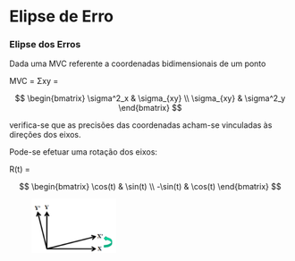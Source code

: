 # Elipse de Erro

### Elipse dos Erros

Dada uma MVC referente a coordenadas bidimensionais de um ponto

MVC = Σxy =

$$
\begin{bmatrix} \sigma^2_x & \sigma_{xy} \\ \sigma_{xy} & \sigma^2_y \end{bmatrix}
$$

verifica-se que as precisões das coordenadas acham-se vinculadas às direções dos eixos.

Pode-se efetuar uma rotação dos eixos:

R(t) =

$$
\begin{bmatrix} \cos(t) & \sin(t) \\ -\sin(t) & \cos(t) \end{bmatrix}
$$

<figure><img src="../.gitbook/assets/image (1) (1) (1).png" alt="" width="151"><figcaption></figcaption></figure>
